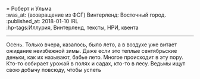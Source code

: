 = Роберт и Ульма  
:was_at: (возвращение из ФСГ) Винтерленд: Восточный город.
:published_at: 2018-01-10 IRL  
:hp-tags:Иллурия, Винтерленд, тексты, НРИ, квента

------------
Осень. Только вчера, казалось, было лето, а в воздухе уже витает ожидание неизбежной зимы. Даже если это теплые сентябрьские деньки, как их называют, бабье лето. Многое происходит в эту пору. Кто-то собирает урожай в полях и садах, кто-то в лесу. Ведьмы ищут свою добычу повсюду, чтобы успеть  



<!--stackedit_data:
eyJoaXN0b3J5IjpbLTE5MDc4OTU3OTRdfQ==
-->